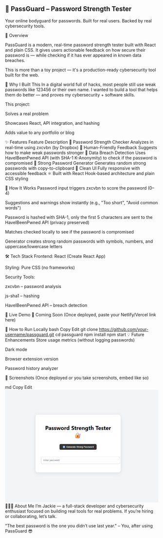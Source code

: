 ## 📝 PassGuard – Password Strength Tester

Your online bodyguard for passwords. Built for real users. Backed by real cybersecurity tools.
 

🔐 Overview

PassGuard is a modern, real-time password strength tester built with React and plain CSS.
It gives users actionable feedback on how secure their password is — while checking if it has ever appeared in known data breaches.

This is more than a toy project — it's a production-ready cybersecurity tool built for the web.

🎯 Why I Built This
In a digital world full of hacks, most people still use weak passwords like 123456 or their own name.
I wanted to build a tool that helps them do better — and proves my cybersecurity + software skills.

This project:

Solves a real problem

Showcases React, API integration, and hashing

Adds value to any portfolio or blog

✨ Features
Feature	Description
🔎 Password Strength Checker	Analyzes in real-time using zxcvbn (by Dropbox)
🧠 Human-Friendly Feedback	Suggests how to make weak passwords stronger
🚨 Data Breach Detection	Uses HaveIBeenPwned API (with SHA-1 K-Anonymity) to check if the password is compromised
🔐 Strong Password Generator	Generates random strong passwords with copy-to-clipboard
💬 Clean UI	Fully responsive with accessible feedback
⚛️ Built with React	Hook-based architecture and plain CSS styling

🧠 How It Works
Password input triggers zxcvbn to score the password (0–4)

Suggestions and warnings show instantly (e.g., "Too short", "Avoid common words")

Password is hashed with SHA-1, only the first 5 characters are sent to the HaveIBeenPwned API (privacy preserved)

Matches checked locally to see if the password is compromised

Generator creates strong random passwords with symbols, numbers, and uppercase/lowercase letters

🛠 Tech Stack
Frontend: React (Create React App)

Styling: Pure CSS (no frameworks)

Security Tools:

zxcvbn – password analysis

js-sha1 – hashing

HaveIBeenPwned API – breach detection

🚀 Live Demo
🔗 Coming Soon
(Once deployed, paste your Netlify/Vercel link here)

🧪 How to Run Locally
bash
Copy
Edit
git clone https://github.com/your-username/passguard.git
cd passguard
npm install
npm start
💡 Future Enhancements
 Store usage metrics (without logging passwords)

 Dark mode

 Browser extension version

 Password history analyzer

📸 Screenshots
(Once deployed or you take screenshots, embed like so)

md
Copy
Edit
![screenshot](./public/screenshot1.png)
🙋🏽‍♀️ About Me
I’m Jackie — a full-stack developer and cybersecurity enthusiast focused on building real tools for real problems.
If you’re hiring or collaborating, let’s talk.

"The best password is the one you didn’t use last year." – You, after using PassGuard 😎
